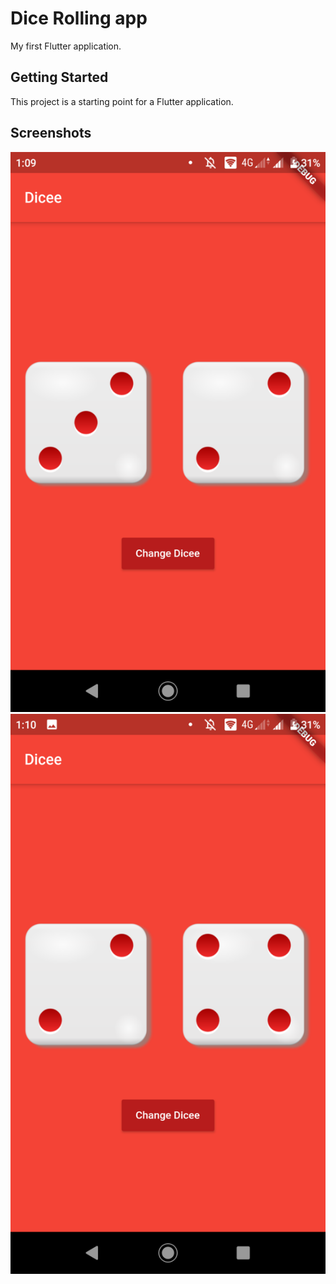 # Dice Rolling app

My first Flutter application.

## Getting Started

This project is a starting point for a Flutter application.

## Screenshots

![image](screenshots/screenshot1.png)
![image](screenshots/screenshot2.png)

